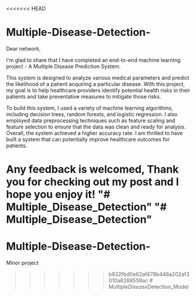 <<<<<<< HEAD
# Multiple-Disease-Detection-

Dear network,

I'm glad to share that I have completed an end-to-end machine learning project - A Multiple Disease Prediction System.

This system is designed to analyze various medical parameters and predict the likelihood of a patient acquiring a particular disease. With this project, my goal is to help healthcare providers identify potential health risks in their patients and take preventative measures to mitigate those risks.

To build this system, I used a variety of machine learning algorithms, including decision trees, random forests, and logistic regression. I also employed data preprocessing techniques such as feature scaling and feature selection to ensure that the data was clean and ready for analysis.
Overall, the system achieved a higher accuracy rate. I am thrilled to have built a system that can potentially improve healthcare outcomes for patients.

Any feedback is welcomed, Thank you for checking out my post and I hope you enjoy it!
"# Multiple_Disease_Detection" 
"# Multiple_Disease_Detection" 
=======
# Multiple-Disease-Detection-
Minor project
>>>>>>> b832fbd0e62af478b446a202af3010a8288559ac
#   M u l t i p l e _ D i s e a s e _ D e t e c t i o n _ M o d e l  
 